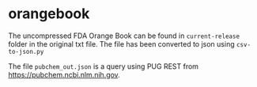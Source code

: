 # orangebook
The uncompressed FDA Orange Book can be found in `current-release` folder in the original txt file. The file has been converted to json using `csv-to-json.py`

The file `pubchem_out.json` is a query using PUG REST from https://pubchem.ncbi.nlm.nih.gov.

